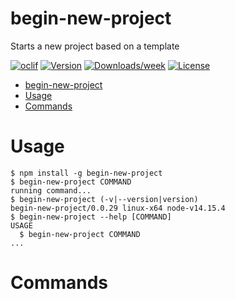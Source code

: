 # begin-new-project

Starts a new project based on a template

[![oclif](https://img.shields.io/badge/cli-oclif-brightgreen.svg)](https://oclif.io) [![Version](https://img.shields.io/npm/v/begin-new-project.svg)](https://npmjs.org/package/begin-new-project) [![Downloads/week](https://img.shields.io/npm/dw/begin-new-project.svg)](https://npmjs.org/package/begin-new-project) [![License](https://img.shields.io/npm/l/begin-new-project.svg)](https://github.com/jeroengerits/begin-new-project/blob/master/package.json)

<!-- toc -->
* [begin-new-project](#begin-new-project)
* [Usage](#usage)
* [Commands](#commands)
<!-- tocstop -->

# Usage

<!-- usage -->
```sh-session
$ npm install -g begin-new-project
$ begin-new-project COMMAND
running command...
$ begin-new-project (-v|--version|version)
begin-new-project/0.0.29 linux-x64 node-v14.15.4
$ begin-new-project --help [COMMAND]
USAGE
  $ begin-new-project COMMAND
...
```
<!-- usagestop -->

# Commands

<!-- commands -->

<!-- commandsstop -->
